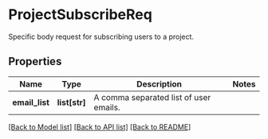 # ProjectSubscribeReq

Specific body request for subscribing users to a project.
## Properties
Name | Type | Description | Notes
------------ | ------------- | ------------- | -------------
**email_list** | **list[str]** | A comma separated list of user emails. | 

[[Back to Model list]](../README.md#documentation-for-models) [[Back to API list]](../README.md#documentation-for-api-endpoints) [[Back to README]](../README.md)


